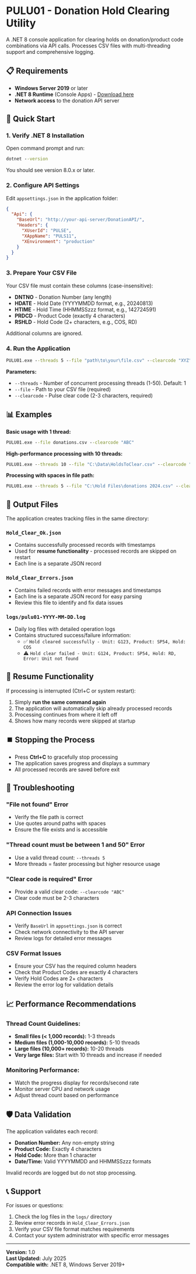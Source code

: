 # PULU01 - Donation Hold Clearing Utility

A .NET 8 console application for clearing holds on donation/product code combinations via API calls. Processes CSV files with multi-threading support and comprehensive logging.

## 📋 Requirements

- **Windows Server 2019** or later
- **.NET 8 Runtime** (Console Apps) - [Download here](https://dotnet.microsoft.com/download/dotnet/8.0)
- **Network access** to the donation API server

## 🚀 Quick Start

### 1. Verify .NET 8 Installation
Open command prompt and run:
```cmd
dotnet --version
```
You should see version 8.0.x or later.

### 2. Configure API Settings
Edit `appsettings.json` in the application folder:
```json
{
  "Api": {
    "BaseUrl": "http://your-api-server/DonationAPI/",
    "Headers": {
      "XUserId": "PULSE",
      "XAppName": "PULS11",
      "XEnvironment": "production"
    }
  }
}
```

### 3. Prepare Your CSV File
Your CSV file must contain these columns (case-insensitive):
- **DNTNO** - Donation Number (any length)
- **HDATE** - Hold Date (YYYYMMDD format, e.g., 20240813)  
- **HTIME** - Hold Time (HHMMSSzzz format, e.g., 142724591)
- **PRDCD** - Product Code (exactly 4 characters)
- **RSHLD** - Hold Code (2+ characters, e.g., COS, RD)

Additional columns are ignored.

### 4. Run the Application
```cmd
PULU01.exe --threads 5 --file "path\to\your\file.csv" --clearcode "XYZ"
```

**Parameters:**
- `--threads` - Number of concurrent processing threads (1-50). Default: 1
- `--file` - Path to your CSV file (required)
- `--clearcode` - Pulse clear code (2-3 characters, required)

## 📊 Examples

**Basic usage with 1 thread:**
```cmd
PULU01.exe --file donations.csv --clearcode "ABC"
```

**High-performance processing with 10 threads:**
```cmd
PULU01.exe --threads 10 --file "C:\Data\HoldsToClear.csv" --clearcode "XYZ"
```

**Processing with spaces in file path:**
```cmd
PULU01.exe --threads 5 --file "C:\Hold Files\donations 2024.csv" --clearcode "DEF"
```

## 📁 Output Files

The application creates tracking files in the same directory:

### `Hold_Clear_Ok.json`
- Contains successfully processed records with timestamps
- Used for **resume functionality** - processed records are skipped on restart
- Each line is a separate JSON record

### `Hold_Clear_Errors.json`
- Contains failed records with error messages and timestamps
- Each line is a separate JSON record for easy parsing
- Review this file to identify and fix data issues

### `logs/pulu01-YYYY-MM-DD.log`
- Daily log files with detailed operation logs
- Contains structured success/failure information:
  - ✅ `Hold cleared successfully - Unit: G123, Product: SP54, Hold: COS`
  - ⚠️ `Hold clear failed - Unit: G124, Product: SP54, Hold: RD, Error: Unit not found`

## 🔄 Resume Functionality

If processing is interrupted (Ctrl+C or system restart):
1. Simply **run the same command again**
2. The application will automatically skip already processed records
3. Processing continues from where it left off
4. Shows how many records were skipped at startup

## ⏹️ Stopping the Process

- Press **Ctrl+C** to gracefully stop processing
- The application saves progress and displays a summary
- All processed records are saved before exit

## 🔧 Troubleshooting

### "File not found" Error
- Verify the file path is correct
- Use quotes around paths with spaces
- Ensure the file exists and is accessible

### "Thread count must be between 1 and 50" Error
- Use a valid thread count: `--threads 5`
- More threads = faster processing but higher resource usage

### "Clear code is required" Error  
- Provide a valid clear code: `--clearcode "ABC"`
- Clear code must be 2-3 characters

### API Connection Issues
- Verify `BaseUrl` in `appsettings.json` is correct
- Check network connectivity to the API server
- Review logs for detailed error messages

### CSV Format Issues
- Ensure your CSV has the required column headers
- Check that Product Codes are exactly 4 characters
- Verify Hold Codes are 2+ characters
- Review the error log for validation details

## 📈 Performance Recommendations

### Thread Count Guidelines:
- **Small files (< 1,000 records):** 1-3 threads
- **Medium files (1,000-10,000 records):** 5-10 threads  
- **Large files (10,000+ records):** 10-20 threads
- **Very large files:** Start with 10 threads and increase if needed

### Monitoring Performance:
- Watch the progress display for records/second rate
- Monitor server CPU and network usage
- Adjust thread count based on performance

## 🛡️ Data Validation

The application validates each record:
- **Donation Number:** Any non-empty string
- **Product Code:** Exactly 4 characters
- **Hold Code:** More than 1 character
- **Date/Time:** Valid YYYYMMDD and HHMMSSzzz formats

Invalid records are logged but do not stop processing.

## 📞 Support

For issues or questions:
1. Check the log files in the `logs/` directory
2. Review error records in `Hold_Clear_Errors.json`
3. Verify your CSV file format matches requirements
4. Contact your system administrator with specific error messages

---

**Version:** 1.0  
**Last Updated:** July 2025  
**Compatible with:** .NET 8, Windows Server 2019+